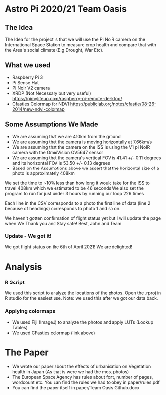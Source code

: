 # Astro Pi 2020/21 Team Oasis


## The Idea
The Idea for the project is that we will use the Pi NoIR camera on the International Space Station to measure crop health and compare that with the Area's social climate (E.g Drought, War Etc).

## What we used
- Raspberry Pi 3
- Pi Sense Hat
- Pi Noir V2 camera
- XRDP (Not Necessary but very useful) https://pimylifeup.com/raspberry-pi-remote-desktop/
- Cfasties Colormap for NDVI https://publiclab.org/notes/cfastie/08-26-2014/new-ndvi-colormap

## Some Assumptions We Made
- We are assuming that we are 410km from the ground
- We are assuming that the camera is moving horizontally at 7.66km/s
- We are assuming that the camera on the ISS is using the V1 pi NoIR camera with the OmniVision OV5647 sensor
- We are assuming that the camera's vertical FOV is 41.41 +/- 0.11 degrees and its horizontal FOV is 53.50 +/- 0.13 degrees
- Based on the Assumptions above we assert that the horizontal size of a photo is approximately 408km

We set the time to ~10% less than how long it would take for the ISS to travel 408km which we estimated to be 46 seconds
We also set the program to run for just under 3 hours by running our loop 226 times 

Each line in the CSV corresponds to a photo the first line of data (line 2 because of headings) corresponds to photo 1 and so on. 

We haven't gotten confirmation of flight status yet but I will update the page when We
Thank you and Stay safe! 
Best, John and Team

### Update - We got it!
We got flight status on the 6th of April 2021! We are delighted!

# Analysis

### R Script
We used this script to analyze the locations of the photos. Open the .rproj in R studio for the easiest use. Note: we used this after we got our data back.



### Applying colormaps 
- We used Fiji (ImageJ) to analyze the photos and apply LUTs (Lookup Tables)
- We used CFasties colormap (link above)


# The Paper 
- We wrote our paper about the effects of urbanisation on Vegetation health in Japan (As that is were we had the most photos) 
- The European Space Agency has rules about font, number of pages, wordcount etc. You can find the rules we had to obey in paper/rules.pdf
- You can find the paper itself in paper/Team Oasis Github.docx